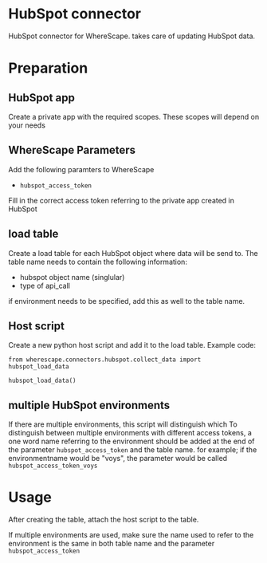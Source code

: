 # HubSpot connector

HubSpot connector for WhereScape. takes care of updating HubSpot data.

# Preparation


## HubSpot app
Create a private app with the required scopes. These scopes will depend on your needs

## WhereScape Parameters
Add the following paramters to WhereScape

* `hubspot_access_token`

Fill in the correct access token referring to the private app created in HubSpot

## load table
Create a load table for each HubSpot object where data will be send to. The table name needs to contain the following information:
* hubspot object name (singlular)
* type of api_call

if environment needs to be specified, add this as well to the table name.

## Host script
Create a new python host script and add it to the load table. Example code:

```
from wherescape.connectors.hubspot.collect_data import hubspot_load_data

hubspot_load_data()
```

## multiple HubSpot environments
If there are multiple environments, this script will distinguish which 
To distinguish between multiple environments with different access tokens, a one word name referring to the environment should be added at the end of the parameter `hubspot_access_token` and the table name.
for example; if the environmentname would be "voys", the parameter would be called `hubspot_access_token_voys`

# Usage
<!-- to be updated -->
After creating the table, attach the host script to the table. 

If multiple environments are used, make sure the name used to refer to the environment is the same in both table name and the parameter `hubspot_access_token`